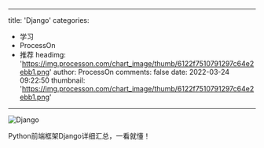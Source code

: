 
---
title: 'Django'
categories: 
 - 学习
 - ProcessOn
 - 推荐
headimg: 'https://img.processon.com/chart_image/thumb/6122f7510791297c64e2ebb1.png'
author: ProcessOn
comments: false
date: 2022-03-24 09:22:50
thumbnail: 'https://img.processon.com/chart_image/thumb/6122f7510791297c64e2ebb1.png'
---

<div>   
<img class="thumb" alt="Django" src="https://img.processon.com/chart_image/thumb/6122f7510791297c64e2ebb1.png" referrerpolicy="no-referrer">
<p>Python前端框架Django详细汇总，一看就懂！</p>  
</div>
            